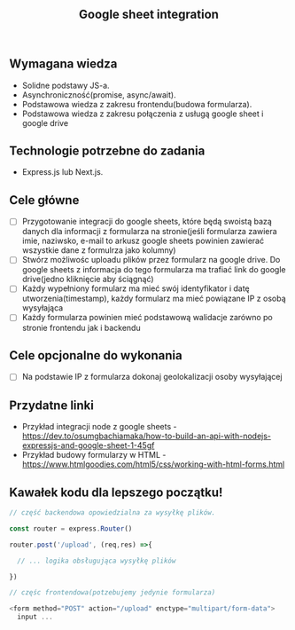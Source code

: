 <h2 align="center">Google sheet integration</h2>

<br>

## Wymagana wiedza
- Solidne podstawy JS-a.
- Asynchroniczność(promise, async/await).
- Podstawowa wiedza z zakresu frontendu(budowa formularza).
- Podstawowa wiedza z zakresu połączenia z usługą google sheet i google drive
 
## Technologie potrzebne do zadania

- Express.js lub Next.js.

## Cele główne

* [ ] Przygotowanie integracji do google sheets, które będą swoistą bazą danych dla informacji z formularza na stronie(jeśli formularza zawiera imie, naziwsko, e-mail to arkusz google sheets powinien zawierać wszystkie dane z formulrza jako kolumny)
* [ ] Stwórz możliwośc uploadu plików przez formularz na google drive. Do google sheets z informacja do tego formularza ma trafiać link do google drive(jedno kliknięcie aby ściągnąć)
* [ ] Każdy wypełniony formularz ma mieć swój identyfikator i datę utworzenia(timestamp), każdy formularz ma mieć powiązane IP z osobą wysyłająca
* [ ] Każdy formularza powinien mieć podstawową walidacje zarówno po stronie frontendu jak i backendu

## Cele opcjonalne do wykonania

* [ ] Na podstawie IP z formularza dokonaj geolokalizacji osoby wysyłającej

## Przydatne linki

- Przykład integracji node z google sheets - https://dev.to/osumgbachiamaka/how-to-build-an-api-with-nodejs-expressjs-and-google-sheet-1-45gf
- Przykład budowy formularzy w HTML - https://www.htmlgoodies.com/html5/css/working-with-html-forms.html

## Kawałek kodu dla lepszego początku!

```javascript
// część backendowa opowiedzialna za wysyłkę plików.

const router = express.Router()

router.post('/upload', (req,res) =>{

  // ... logika obsługująca wysyłkę plików

})

// częśc frontendowa(potzebujemy jedynie formularza)

<form method="POST" action="/upload" enctype="multipart/form-data">
  input ...
```
